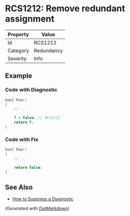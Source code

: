# RCS1212: Remove redundant assignment

| Property | Value      |
| -------- | ---------- |
| Id       | RCS1212    |
| Category | Redundancy |
| Severity | Info       |

## Example

### Code with Diagnostic

```csharp
bool Foo()
{
    // ...

    f = false; // RCS1212
    return f;
}
```

### Code with Fix

```csharp
bool Foo()
{
    // ...

    return false;
}
```

## See Also

* [How to Suppress a Diagnostic](../HowToConfigureAnalyzers.md#how-to-suppress-a-diagnostic)


*\(Generated with [DotMarkdown](http://github.com/JosefPihrt/DotMarkdown)\)*